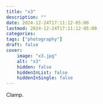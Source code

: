 ```yaml
---
title: "x3"
description: ""
date: 2024-12-24T17:11:12-05:00
lastmod: 2024-12-24T17:11:12-05:00
categories: 
tags: ["photography"]
draft: false
cover:
    image: "x3.jpg"
    alt: "x3"
    hidden: false
    hiddenInList: false
    hiddenInSingle: false
---
```


Clamp.

